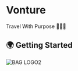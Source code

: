 # Vonture

Travel With Purpose 🛫🇪🇬

## 🌍 Getting Started

![BAG LOGO2](https://github.com/Rana2113/Vonture/assets/146140834/28ac3bb5-816e-4281-aabf-d1998448788b)

